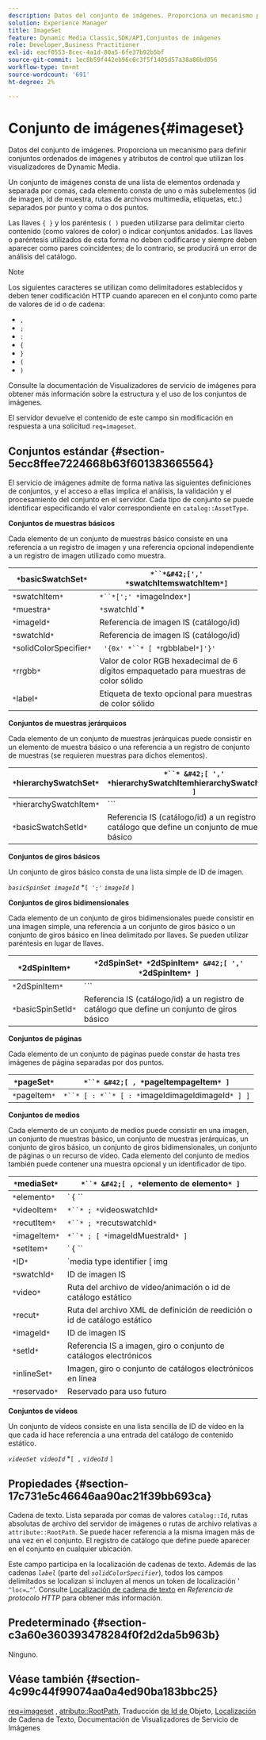 ```yaml
---
description: Datos del conjunto de imágenes. Proporciona un mecanismo para definir conjuntos ordenados de imágenes y atributos de control que utilizan los visualizadores de Dynamic Media.
solution: Experience Manager
title: ImageSet
feature: Dynamic Media Classic,SDK/API,Conjuntos de imágenes
role: Developer,Business Practitioner
exl-id: eacf0553-8cec-4a1d-80a5-6fe37b92b5bf
source-git-commit: 1ec8b59f442eb96c6c3f5f1405d57a38a86bd056
workflow-type: tm+mt
source-wordcount: '691'
ht-degree: 2%

---
```


# Conjunto de imágenes{#imageset}

Datos del conjunto de imágenes. Proporciona un mecanismo para definir conjuntos ordenados de imágenes y atributos de control que utilizan los visualizadores de Dynamic Media.

Un conjunto de imágenes consta de una lista de elementos ordenada y separada por comas, cada elemento consta de uno o más subelementos (id de imagen, id de muestra, rutas de archivos multimedia, etiquetas, etc.) separados por punto y coma o dos puntos.

Las llaves `{ }` y los paréntesis `( )` pueden utilizarse para delimitar cierto contenido (como valores de color) o indicar conjuntos anidados. Las llaves o paréntesis utilizados de esta forma no deben codificarse y siempre deben aparecer como pares coincidentes; de lo contrario, se producirá un error de análisis del catálogo.

>[!NOTE]
>
>Los siguientes caracteres se utilizan como delimitadores establecidos y deben tener codificación HTTP cuando aparecen en el conjunto como parte de valores de id o de cadena:
>
>* `,`
>* `;`
>* `:`
>* `{`
>* `}`
>* `(`
>* `)`



Consulte la documentación de Visualizadores de servicio de imágenes para obtener más información sobre la estructura y el uso de los conjuntos de imágenes.

El servidor devuelve el contenido de este campo sin modificación en respuesta a una solicitud `req=imageset`.

## Conjuntos estándar {#section-5ecc8ffee7224668b63f601383665564}

El servicio de imágenes admite de forma nativa las siguientes definiciones de conjuntos, y el acceso a ellas implica el análisis, la validación y el procesamiento del conjunto en el servidor. Cada tipo de conjunto se puede identificar especificando el valor correspondiente en `catalog::AssetType`.

**Conjuntos de muestras básicos**

Cada elemento de un conjunto de muestras básico consiste en una referencia a un registro de imagen y una referencia opcional independiente a un registro de imagen utilizado como muestra.

| `*`basicSwatchSet`*` | `*``*&#42;[',' *`swatchItemswatchItem`*]` |
|---|---|
| `*`swatchItem`*` | `*``*[';' *`imageIndex`*]` |
| `*`muestra`*` | `*`swatchId`*|solidColorSpecifier` |
| `*`imageId`*` | Referencia de imagen IS (catálogo/id) |
| `*`swatchId`*` | Referencia de imagen IS (catálogo/id) |
| `*`solidColorSpecifier`*` | ` '{0x' *``* [ *`rgbblabel`*]'}'` |
| `*`rrgbb`*` | Valor de color RGB hexadecimal de 6 dígitos empaquetado para muestras de color sólido |
| `*`label`*` | Etiqueta de texto opcional para muestras de color sólido |

**Conjuntos de muestras jerárquicos**

Cada elemento de un conjunto de muestras jerárquicas puede consistir en un elemento de muestra básico o una referencia a un registro de conjunto de muestras (se requieren muestras para dichos elementos).

| `*`hierarchySwatchSet`*` | `*``* &#42;[ ',' *`hierarchySwatchItemhierarchySwatchItem`* ]` |
|---|---|
| `*`hierarchySwatchItem`*` | `*``* | { *``* ';' *`swatchItembasicSwatchSetViewMuestra`* }` |
| `*`basicSwatchSetId`*` | Referencia IS (catálogo/id) a un registro de catálogo que define un conjunto de muestras básico |

**Conjuntos de giros básicos**

Un conjunto de giros básico consta de una lista simple de ID de imagen.

*`basicSpinSet imageId`*  *`[ ';'`  *`imageId`* `]`

**Conjuntos de giros bidimensionales**

Cada elemento de un conjunto de giros bidimensionales puede consistir en una imagen simple, una referencia a un conjunto de giros básico o un conjunto de giros básico en línea delimitado por llaves. Se pueden utilizar paréntesis en lugar de llaves.

| `*`2dSpinItem`*` | `*`2dSpinSet`* *`2dSpinItem`* &#42;[ ',' *`2dSpinItem`* ]` |
|---|---|
| `*`2dSpinItem`*` | `*``* | { '{' *``* '}' } | *`imageIdbasicSpinSetbasicSpinSetId`*` |
| `*`basicSpinSetId`*` | Referencia IS (catálogo/id) a un registro de catálogo que define un conjunto de giros básico |

**Conjuntos de páginas**

Cada elemento de un conjunto de páginas puede constar de hasta tres imágenes de página separadas por dos puntos.

| `*`pageSet`*` | `*``* &#42;[ , *`pageItempageItem`* ]` |
|---|---|
| `*`pageItem`*` | `*``* [ : *``* [ : *`imageIdimageIdimageId`* ] ]` |

**Conjuntos de medios**

Cada elemento de un conjunto de medios puede consistir en una imagen, un conjunto de muestras básico, un conjunto de muestras jerárquicas, un conjunto de giros básico, un conjunto de giros bidimensionales, un conjunto de páginas o un recurso de vídeo. Cada elemento del conjunto de medios también puede contener una muestra opcional y un identificador de tipo.

| `*`mediaSet`*` | `*``* &#42;[ , *`elemento de elemento`* ]` |
|---|---|
| `*`elemento`*` | ` { *``* | *``* | *``*}} | *``* } [ ; [ *``* ] [ ; [ *`videoItemrecutItemimageItemsetItemIDreserve`* ] ] ]` |
| `*`videoItem`*` | `*``* ; *`videoswatchId`*` |
| `*`recutItem`*` | `*``* ; *`recutswatchId`*` |
| `*`imageItem`*` | `*``* ; [ *`imageIdMuestraId`* ]` |
| `*`setItem`*` | ` { *``* | { '{' *``* '}' } } ; *`setIdinlineSetswatchId`*` |
| `*`ID`*` | `media type identifier [ img | basic | advanced_image | img | img_set | advanced_imageset | advanced_swatchset | spin | video ]` |
| `*`swatchId`*` | ID de imagen IS |
| `*`video`*` | Ruta del archivo de vídeo/animación o id de catálogo estático |
| `*`recut`*` | Ruta del archivo XML de definición de reedición o id de catálogo estático |
| `*`imageId`*` | ID de imagen IS |
| `*`setId`*` | Referencia IS a imagen, giro o conjunto de catálogos electrónicos |
| `*`inlineSet`*` | Imagen, giro o conjunto de catálogos electrónicos en línea |
| `*`reservado`*` | Reservado para uso futuro |

**Conjuntos de vídeos**

Un conjunto de vídeos consiste en una lista sencilla de ID de vídeo en la que cada id hace referencia a una entrada del catálogo de contenido estático.

*`videoSet videoId`*  *`[ ,`  *`videoId`* `]`

## Propiedades {#section-17c731e5c46646aa90ac21f39bb693ca}

Cadena de texto. Lista separada por comas de valores `catalog::Id`, rutas absolutas de archivo del servidor de imágenes o rutas de archivo relativas a `attribute::RootPath`. Se puede hacer referencia a la misma imagen más de una vez en el conjunto. El registro de catálogo que define puede aparecer en el conjunto en cualquier ubicación.

Este campo participa en la localización de cadenas de texto. Además de las cadenas *`label`* (parte del *`solidColorSpecifier`*), todos los campos delimitados se localizan si incluyen al menos un token de localización &#39; `^loc=…^`&#39;. Consulte [Localización de cadena de texto](/help/aem-is-ir-api/is-api/http-ref/image-serving-api-ref/c-http-protocol-reference/c-syntax-and-features/r-text-string-localization.md) en *Referencia de protocolo HTTP* para obtener más información.

## Predeterminado {#section-c3a60e360393478284f0f2d2da5b963b}

Ninguno.

## Véase también {#section-4c99c44f99074aa0a4ed90ba183bbc25}

[req=imageset](/help/aem-is-ir-api/is-api/http-ref/image-serving-api-ref/c-http-protocol-reference/c-command-reference/r-req/r-req.md) ,  [atributo::RootPath](/help/aem-is-ir-api/is-api/image-catalog/image-serving-api-ref/c-image-catalog-reference/c-attributes-reference/r-rootpath.md), Traducción [ de Id de ](/help/aem-is-ir-api/is-api/http-ref/image-serving-api-ref/c-http-protocol-reference/c-syntax-and-features/r-object-id-translation.md) Objeto,  [Localización](/help/aem-is-ir-api/is-api/http-ref/image-serving-api-ref/c-http-protocol-reference/c-syntax-and-features/r-text-string-localization.md)  de Cadena de Texto, Documentación de Visualizadores de Servicio de Imágenes
